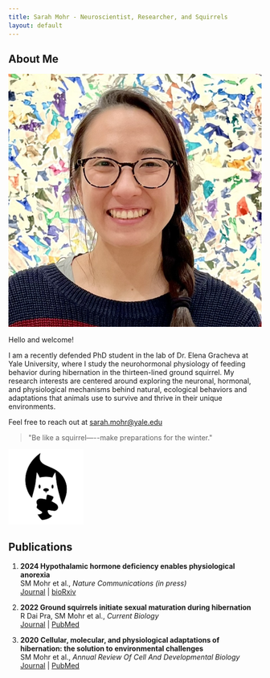 ```yaml
---
title: Sarah Mohr - Neuroscientist, Researcher, and Squirrels
layout: default
---
```


## About Me

<img class="profile-picture" src="headshot.jpeg">

Hello and welcome!  

I am a recently defended PhD student in the lab of Dr. Elena Gracheva at Yale University, where I study the neurohormonal physiology of feeding behavior during hibernation in the thirteen-lined ground squirrel. My research interests are centered around exploring the neuronal, hormonal, and physiological mechanisms behind natural, ecological behaviors and adaptations that animals use to survive and thrive in their unique environments.  

Feel free to reach out at [sarah.mohr@yale.edu](mailto:sarah.mohr@yale.edu)

<!-- ---

## Research Interest

I am deeply fascinated by the study of squirrel hibernation, an interest driven by its implications for understanding mammalian hibernation and metabolic adaptations. My enthusiasm extends to examining the biological and environmental factors that influence hibernation cycles and survival strategies in the thirteen-lined ground squirrel. 

This research not only sheds light on the resilience and evolutionary adaptations of squirrels but also provides broader insights into ecological balance and potential applications in human medical science. -->

> "Be like a squirrel—--make preparations for the winter."

<img src="/squirrel.png" alt="squirrel" style="width: 150px; height: 150px">

## Publications

1. **2024 Hypothalamic hormone deficiency enables physiological anorexia**  
	SM Mohr et al., *Nature Communications (in press)*  
	[Journal](https://www.nature.com/articles/s41467-024-49996-2) \| [bioRxiv](https://www.biorxiv.org/content/10.1101/2023.03.15.532843v2)

1.  **2022 Ground squirrels initiate sexual maturation during hibernation**  
	R Dai Pra, SM Mohr et al., *Current Biology*  
	[Journal](https://www.cell.com/current-biology/fulltext/S0960-9822(22)00254-8) \| [PubMed](https://pubmed.ncbi.nlm.nih.gov/35245461)

1.  **2020 Cellular, molecular, and physiological adaptations of hibernation: the solution to environmental challenges**  
	SM Mohr et al., *Annual Review Of Cell And Developmental Biology*  
	[Journal](https://www.annualreviews.org/content/journals/10.1146/annurev-cellbio-012820-095945) \| [PubMed](https://pubmed.ncbi.nlm.nih.gov/32897760/)